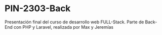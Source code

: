 # PIN-2303-Back
Presentación final del curso de desarrollo web FULL-Stack. Parte de Back-End con PHP y Laravel, realizada por Max y Jeremías
